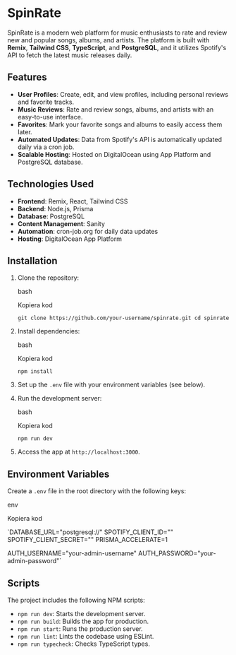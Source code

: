 
# SpinRate

SpinRate is a modern web platform for music enthusiasts to rate and review new and popular songs, albums, and artists. The platform is built with **Remix**, **Tailwind CSS**, **TypeScript**, and **PostgreSQL**, and it utilizes Spotify's API to fetch the latest music releases daily.

## Features

-   **User Profiles**: Create, edit, and view profiles, including personal reviews and favorite tracks.
-   **Music Reviews**: Rate and review songs, albums, and artists with an easy-to-use interface.
-   **Favorites**: Mark your favorite songs and albums to easily access them later.
-   **Automated Updates**: Data from Spotify's API is automatically updated daily via a cron job.
-   **Scalable Hosting**: Hosted on DigitalOcean using App Platform and PostgreSQL database.

## Technologies Used

-   **Frontend**: Remix, React, Tailwind CSS
-   **Backend**: Node.js, Prisma
-   **Database**: PostgreSQL
-   **Content Management**: Sanity
-   **Automation**: cron-job.org for daily data updates
-   **Hosting**: DigitalOcean App Platform

## Installation

1.  Clone the repository:
    
    bash
    
    Kopiera kod
    
    `git clone https://github.com/your-username/spinrate.git
    cd spinrate` 
    
2.  Install dependencies:
    
    bash
    
    Kopiera kod
    
   

     `npm install` 
    
3.  Set up the `.env` file with your environment variables (see below).
    
4.  Run the development server:
    
    bash
    
    Kopiera kod
    
    `npm run dev` 
    
5.  Access the app at `http://localhost:3000`.
    

## Environment Variables

Create a `.env` file in the root directory with the following keys:

env

Kopiera kod

`DATABASE_URL="postgresql://<your-database-credentials>"
SPOTIFY_CLIENT_ID="<your-spotify-client-id>"
SPOTIFY_CLIENT_SECRET="<your-spotify-client-secret>"
PRISMA_ACCELERATE=1

AUTH_USERNAME="your-admin-username"
AUTH_PASSWORD="your-admin-password"` 

## Scripts

The project includes the following NPM scripts:

-   `npm run dev`: Starts the development server.
-   `npm run build`: Builds the app for production.
-   `npm run start`: Runs the production server.
-   `npm run lint`: Lints the codebase using ESLint.
-   `npm run typecheck`: Checks TypeScript types.

